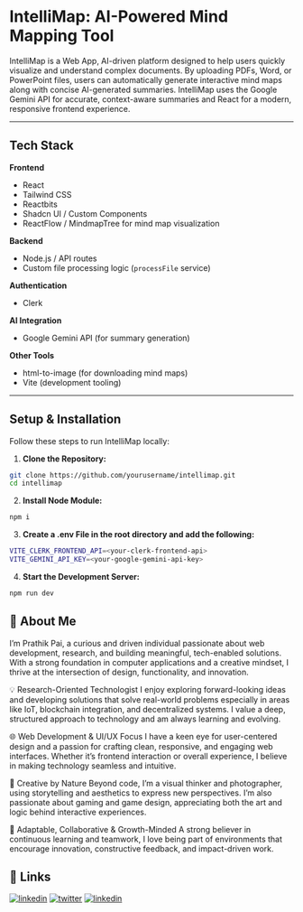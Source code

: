 # IntelliMap: AI-Powered Mind Mapping Tool

IntelliMap is a Web App, AI-driven platform designed to help users quickly visualize and understand complex documents. By uploading PDFs, Word, or PowerPoint files, users can automatically generate interactive mind maps along with concise AI-generated summaries. IntelliMap uses the Google Gemini API for accurate, context-aware summaries and React for a modern, responsive frontend experience.

---

## Tech Stack

**Frontend**
- React 
- Tailwind CSS
- Reactbits
- Shadcn UI / Custom Components
- ReactFlow / MindmapTree for mind map visualization

**Backend**
- Node.js / API routes
- Custom file processing logic (`processFile` service)

**Authentication**
- Clerk

**AI Integration**
- Google Gemini API (for summary generation)

**Other Tools**
- html-to-image (for downloading mind maps)
- Vite (development tooling)


---

## Setup & Installation

Follow these steps to run IntelliMap locally:

1. **Clone the Repository:**
```bash
git clone https://github.com/yourusername/intellimap.git
cd intellimap
```

2. **Install Node Module:**
```bash
npm i
```

3. **Create a .env File in the root directory and add the following:**
```bash
VITE_CLERK_FRONTEND_API=<your-clerk-frontend-api>
VITE_GEMINI_API_KEY=<your-google-gemini-api-key>
```

4. **Start the Development Server:**
```bash
npm run dev
```


## 🚀 About Me

I’m Prathik Pai, a curious and driven individual passionate about web development, research, and building meaningful, tech-enabled solutions. With a strong foundation in computer applications and a creative mindset, I thrive at the intersection of design, functionality, and innovation.

💡 Research-Oriented Technologist
I enjoy exploring forward-looking ideas and developing solutions that solve real-world problems especially in areas like IoT, blockchain integration, and decentralized systems. I value a deep, structured approach to technology and am always learning and evolving.

🌐 Web Development & UI/UX Focus
I have a keen eye for user-centered design and a passion for crafting clean, responsive, and engaging web interfaces. Whether it’s frontend interaction or overall experience, I believe in making technology seamless and intuitive.

📸 Creative by Nature
Beyond code, I’m a visual thinker and photographer, using storytelling and aesthetics to express new perspectives. I’m also passionate about gaming and game design, appreciating both the art and logic behind interactive experiences.

🚀 Adaptable, Collaborative & Growth-Minded
A strong believer in continuous learning and teamwork, I love being part of environments that encourage innovation, constructive feedback, and impact-driven work.


## 🔗 Links

[![linkedin](https://img.shields.io/badge/linkedin-0A66C2?style=for-the-badge&logo=linkedin&logoColor=white)](https://www.linkedin.com/in/prathikpai18/)
[![twitter](https://img.shields.io/badge/twitter-1DA1F2?style=for-the-badge&logo=twitter&logoColor=white)](https://x.com/Prathik__Pai)
[![linkedin](https://img.shields.io/badge/Instagram-%23E4405F.svg?style=for-the-badge&logo=Instagram&logoColor=white)](https://www.instagram.com//prathikk.pai)

